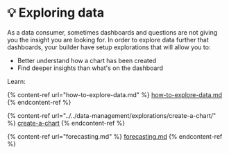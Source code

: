 # 💡 Exploring data

As a data consumer, sometimes dashboards and questions are not giving you the insight you are looking for. In order to explore data further that dashboards, your builder have setup explorations that will allow you to:

* Better understand how a chart has been created
* Find deeper insights than what's on the dashboard

Learn:

{% content-ref url="how-to-explore-data.md" %}
[how-to-explore-data.md](how-to-explore-data.md)
{% endcontent-ref %}

{% content-ref url="../../data-management/explorations/create-a-chart/" %}
[create-a-chart](../../data-management/explorations/create-a-chart/)
{% endcontent-ref %}

{% content-ref url="forecasting.md" %}
[forecasting.md](forecasting.md)
{% endcontent-ref %}
